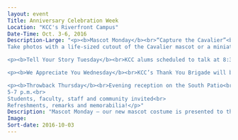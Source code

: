 ```yaml
---
layout: event
Title: Anniversary Celebration Week
Location: "KCC's Riverfront Campus"
Date-Time: Oct. 3-6, 2016
Description-Large: "<p><b>Mascot Monday</b><br>“Capture the Cavalier”<br>
Take photos with a life-sized cutout of the Cavalier mascot or a miniature version of him. Post them on social media and tag us at #kccpowerofcommunity Hear from our athletes about their seasons. Spirit Session in the College Center – noon- 1 p.m.</p>

<p><b>Tell Your Story Tuesday</b><br>KCC alums scheduled to talk at 8:30 a.m. and 3 p.m. on the Riverfront Campus</p>

<p><b>We Appreciate You Wednesday</b><br>KCC’s Thank You Brigade will be out around the Riverfront campus to thank students for choosing KCC. Look for the Anniversary Hot Spots throughout the day for cookies, prizes and more!</p>

<p><b>Throwback Thursday</b><br>Evening reception on the South Patio<br>
5-7 p.m.<br>
Students, faculty, staff and community invited<br>
Refreshments, remarks and memorabilia!</p>"
Description: "Mascot Monday – our new mascot costume is presented to the campus community. Spirit session at noon in the College Center. Freebies and refreshments"
Image:
Sort-date: 2016-10-03
---
```

